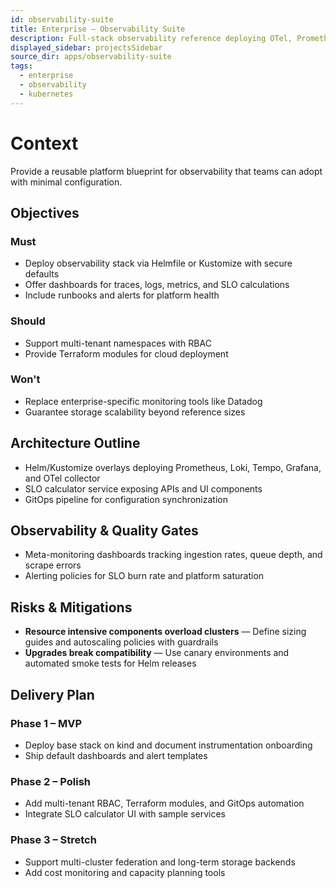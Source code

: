 ```yaml
---
id: observability-suite
title: Enterprise – Observability Suite
description: Full-stack observability reference deploying OTel, Prometheus, Loki, and Tempo with SLO UI.
displayed_sidebar: projectsSidebar
source_dir: apps/observability-suite
tags:
  - enterprise
  - observability
  - kubernetes
---
```


# Context

Provide a reusable platform blueprint for observability that teams can adopt with minimal configuration.

## Objectives

### Must
- Deploy observability stack via Helmfile or Kustomize with secure defaults
- Offer dashboards for traces, logs, metrics, and SLO calculations
- Include runbooks and alerts for platform health

### Should
- Support multi-tenant namespaces with RBAC
- Provide Terraform modules for cloud deployment

### Won't
- Replace enterprise-specific monitoring tools like Datadog
- Guarantee storage scalability beyond reference sizes

## Architecture Outline

- Helm/Kustomize overlays deploying Prometheus, Loki, Tempo, Grafana, and OTel collector
- SLO calculator service exposing APIs and UI components
- GitOps pipeline for configuration synchronization

## Observability & Quality Gates

- Meta-monitoring dashboards tracking ingestion rates, queue depth, and scrape errors
- Alerting policies for SLO burn rate and platform saturation

## Risks & Mitigations

- **Resource intensive components overload clusters** — Define sizing guides and autoscaling policies with guardrails
- **Upgrades break compatibility** — Use canary environments and automated smoke tests for Helm releases

## Delivery Plan

### Phase 1 – MVP
- Deploy base stack on kind and document instrumentation onboarding
- Ship default dashboards and alert templates

### Phase 2 – Polish
- Add multi-tenant RBAC, Terraform modules, and GitOps automation
- Integrate SLO calculator UI with sample services

### Phase 3 – Stretch
- Support multi-cluster federation and long-term storage backends
- Add cost monitoring and capacity planning tools
